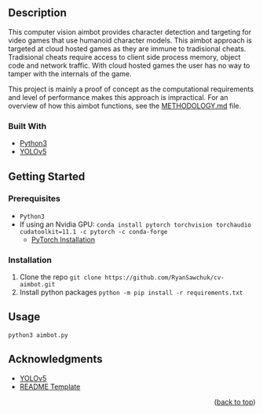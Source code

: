 ## Description

This computer vision aimbot provides character detection and targeting for video games that use humanoid character models. This aimbot approach is targeted at cloud hosted games as they are immune to tradisional cheats. Tradisional cheats require access to client side process memory, object code and network traffic. With cloud hosted games the user has no way to tamper with the internals of the game. 

This project is mainly a proof of concept as the computational requirements and level of performance makes this approach is impractical. 
For an overview of how this aimbot functions, see the [METHODOLOGY.md](https://github.com/RyanSawchuk/cv-aimbot/blob/main/METHODOLOGY.md) file.

### Built With

* [Python3](https://www.anaconda.com/products/individual)
* [YOLOv5](https://pytorch.org/hub/ultralytics_yolov5/)


## Getting Started

### Prerequisites

* ```Python3```
* If using an Nvidia GPU: ```conda install pytorch torchvision torchaudio cudatoolkit=11.1 -c pytorch -c conda-forge```
  * [PyTorch Installation](https://pytorch.org/get-started/locally/)


### Installation

1. Clone the repo
   ```git clone https://github.com/RyanSawchuk/cv-aimbot.git```
2. Install python packages
   ```python -m pip install -r requirements.txt```


## Usage

```python3
python3 aimbot.py
```

## Acknowledgments

* [YOLOv5](https://pytorch.org/hub/ultralytics_yolov5/)
* [README Template](https://github.com/othneildrew/Best-README-Template)


<p align="right">(<a href="#top">back to top</a>)</p>